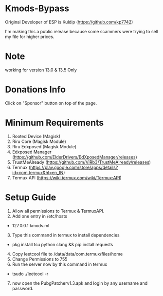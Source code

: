 # Kmods-Bypass

Original Developer of ESP is Kuldip (https://github.com/kp7742)

I'm making this a public release because some scammers were trying to sell my file for higher prices.
# Note
working for version 13.0 & 13.5 Only
# Donations Info
Click on "Sponsor" button on top of the page.

# Minimum Requirements
1. Rooted Device (Magisk)
2. Riru Core (Magisk Module)
3. Riru Edxposed (Magisk Module)
4. Edxposed Manager (https://github.com/ElderDrivers/EdXposedManager/releases)
5. TrustMeAlready (https://github.com/ViRb3/TrustMeAlready/releases)
6. Termux (https://play.google.com/store/apps/details?id=com.termux&hl=en_IN)
7. Termux API (https://wiki.termux.com/wiki/Termux:API)

# Setup Guide
1. Allow all permissions to Termux & TermuxAPI.
2. Add one entry in /etc/hosts
- 127.0.0.1    kmods.ml

3. Type this command in termux to install dependencies 
- pkg install tsu python clang && pip install requests
4. Copy leetcool file to /data/data/com.termux/files/home
5. Change Permissions to 755
6. Run the server now by this command in termux
- tsudo ./leetcool -r
7. now open the PubgPatcherv1.3.apk and login by any username and password.
